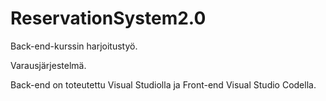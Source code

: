 # ReservationSystem2.0

Back-end-kurssin harjoitustyö. 

Varausjärjestelmä. 

Back-end on toteutettu Visual Studiolla ja Front-end Visual Studio Codella. 



